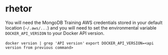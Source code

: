 # rhetor

You will need the MongoDB Training AWS credentials stored in your default location (`~/.aws/...`) and you will need to set the
environmental variable `DOCKER_API_VERSION` to your Docker API version.

`docker version | grep 'API version'`
`export DOCKER_API_VERSION=<api version from previous command>`
